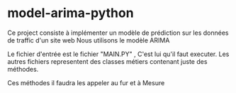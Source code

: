 # model-arima-python

Ce project consiste à implémenter un modèle de prédiction sur les données de traffic d'un site web
Nous utilisons le modèle ARIMA

Le fichier d'entrée est le fichier "MAIN.PY" , C'est lui qu'il faut executer.
Les autres fichiers representent des classes métiers contenant juste des méthodes.

Ces méthodes il faudra les appeler au fur et à Mesure
